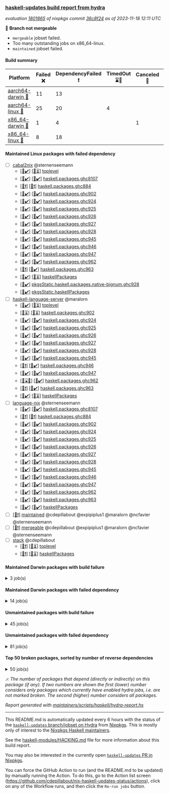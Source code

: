 ### [haskell-updates build report from hydra](https://hydra.nixos.org/jobset/nixpkgs/haskell-updates)
*evaluation [1801865](https://hydra.nixos.org/eval/1801865) of nixpkgs commit [36c8f24](https://github.com/NixOS/nixpkgs/commits/36c8f24928e4a4b41ec7290818749ae96121431d) as of 2023-11-18 12:11 UTC*

:red_circle: **Branch not mergeable**
  * `mergeable` jobset failed.
  * Too many outstanding jobs on x86_64-linux.
  * `maintained` jobset failed.

#### Build summary

 | Platform | Failed :x: | DependencyFailed :heavy_exclamation_mark: | TimedOut :hourglass::no_entry_sign: | Canceled :no_entry_sign: | HydraFailure :construction: | Unfinished :hourglass_flowing_sand: | Success :heavy_check_mark: | 
 | --- | --- | --- | --- | --- | --- | --- | --- | 
 | [aarch64-darwin :green_apple:](https://hydra.nixos.org/eval/1801865?filter=.aarch64-darwin) | 11 | 13 |  |  | 1 | 5161 | 1600 | 
 | [aarch64-linux :iphone:](https://hydra.nixos.org/eval/1801865?filter=.aarch64-linux) | 25 | 20 | 4 |  | 1 | 1 | 6806 | 
 | [x86_64-darwin :apple:](https://hydra.nixos.org/eval/1801865?filter=.x86_64-darwin) | 1 | 4 |  | 1 |  | 6602 | 191 | 
 | [x86_64-linux :penguin:](https://hydra.nixos.org/eval/1801865?filter=.x86_64-linux) | 8 | 18 |  |  |  | 2648 | 4253 | 
#### Maintained Linux packages with failed dependency
- [ ] [cabal2nix](https://hydra.nixos.org/eval/1801865?filter=cabal2nix) @sternenseemann
  - [[:iphone::heavy_check_mark:]](https://hydra.nixos.org/build/241438555) [[:penguin::hourglass_flowing_sand:]](https://hydra.nixos.org/build/241431421) [toplevel](https://hydra.nixos.org/eval/1801865?filter=cabal2nix)
  - [[:iphone::heavy_check_mark:]](https://hydra.nixos.org/build/241039753) [[:penguin::heavy_check_mark:]](https://hydra.nixos.org/build/241064924) [haskell.packages.ghc8107](https://hydra.nixos.org/eval/1801865?filter=haskell.packages.ghc8107.cabal2nix)
  - [[:iphone::heavy_exclamation_mark:]](https://hydra.nixos.org/build/241061727) [[:penguin::heavy_exclamation_mark:]](https://hydra.nixos.org/build/241053353) [haskell.packages.ghc884](https://hydra.nixos.org/eval/1801865?filter=haskell.packages.ghc884.cabal2nix)
  - [[:iphone::heavy_check_mark:]](https://hydra.nixos.org/build/241063833) [[:penguin::heavy_check_mark:]](https://hydra.nixos.org/build/241048173) [haskell.packages.ghc902](https://hydra.nixos.org/eval/1801865?filter=haskell.packages.ghc902.cabal2nix)
  - [[:iphone::heavy_check_mark:]](https://hydra.nixos.org/build/241043762) [[:penguin::heavy_check_mark:]](https://hydra.nixos.org/build/241058666) [haskell.packages.ghc924](https://hydra.nixos.org/eval/1801865?filter=haskell.packages.ghc924.cabal2nix)
  - [[:iphone::heavy_check_mark:]](https://hydra.nixos.org/build/241066098) [[:penguin::heavy_check_mark:]](https://hydra.nixos.org/build/241065480) [haskell.packages.ghc925](https://hydra.nixos.org/eval/1801865?filter=haskell.packages.ghc925.cabal2nix)
  - [[:iphone::heavy_check_mark:]](https://hydra.nixos.org/build/241053834) [[:penguin::heavy_check_mark:]](https://hydra.nixos.org/build/241048771) [haskell.packages.ghc926](https://hydra.nixos.org/eval/1801865?filter=haskell.packages.ghc926.cabal2nix)
  - [[:iphone::heavy_check_mark:]](https://hydra.nixos.org/build/241063453) [[:penguin::heavy_check_mark:]](https://hydra.nixos.org/build/241040076) [haskell.packages.ghc927](https://hydra.nixos.org/eval/1801865?filter=haskell.packages.ghc927.cabal2nix)
  - [[:iphone::heavy_check_mark:]](https://hydra.nixos.org/build/241048015) [[:penguin::heavy_check_mark:]](https://hydra.nixos.org/build/241057820) [haskell.packages.ghc928](https://hydra.nixos.org/eval/1801865?filter=haskell.packages.ghc928.cabal2nix)
  - [[:iphone::heavy_check_mark:]](https://hydra.nixos.org/build/241054763) [[:penguin::heavy_check_mark:]](https://hydra.nixos.org/build/241044240) [haskell.packages.ghc945](https://hydra.nixos.org/eval/1801865?filter=haskell.packages.ghc945.cabal2nix)
  - [[:iphone::heavy_check_mark:]](https://hydra.nixos.org/build/241043576) [[:penguin::heavy_check_mark:]](https://hydra.nixos.org/build/241058036) [haskell.packages.ghc946](https://hydra.nixos.org/eval/1801865?filter=haskell.packages.ghc946.cabal2nix)
  - [[:iphone::heavy_check_mark:]](https://hydra.nixos.org/build/241039844) [[:penguin::heavy_check_mark:]](https://hydra.nixos.org/build/241040994) [haskell.packages.ghc947](https://hydra.nixos.org/eval/1801865?filter=haskell.packages.ghc947.cabal2nix)
  - [[:iphone::heavy_check_mark:]](https://hydra.nixos.org/build/241065369) [[:penguin::heavy_check_mark:]](https://hydra.nixos.org/build/241049326) [haskell.packages.ghc962](https://hydra.nixos.org/eval/1801865?filter=haskell.packages.ghc962.cabal2nix)
  - [[:iphone::heavy_exclamation_mark:]](https://hydra.nixos.org/build/241059225) [[:penguin::heavy_check_mark:]](https://hydra.nixos.org/build/241056958) [haskell.packages.ghc963](https://hydra.nixos.org/eval/1801865?filter=haskell.packages.ghc963.cabal2nix)
  - [[:iphone::heavy_check_mark:]](https://hydra.nixos.org/build/241438523) [[:penguin::hourglass_flowing_sand:]](https://hydra.nixos.org/build/241433748) [haskellPackages](https://hydra.nixos.org/eval/1801865?filter=haskellPackages.cabal2nix)
  -  [[:penguin::heavy_check_mark:]](https://hydra.nixos.org/build/241062164) [pkgsStatic.haskell.packages.native-bignum.ghc928](https://hydra.nixos.org/eval/1801865?filter=pkgsStatic.haskell.packages.native-bignum.ghc928.cabal2nix)
  -  [[:penguin::heavy_check_mark:]](https://hydra.nixos.org/build/241440551) [pkgsStatic.haskellPackages](https://hydra.nixos.org/eval/1801865?filter=pkgsStatic.haskellPackages.cabal2nix)
- [ ] [haskell-language-server](https://hydra.nixos.org/eval/1801865?filter=haskell-language-server) @maralorn
  - [[:iphone::heavy_check_mark:]](https://hydra.nixos.org/build/241422561) [[:penguin::hourglass_flowing_sand:]](https://hydra.nixos.org/build/241427585) [toplevel](https://hydra.nixos.org/eval/1801865?filter=haskell-language-server)
  - [[:iphone::hourglass_flowing_sand:]](https://hydra.nixos.org/build/241449779) [[:penguin::hourglass_flowing_sand:]](https://hydra.nixos.org/build/241449780) [haskell.packages.ghc902](https://hydra.nixos.org/eval/1801865?filter=haskell.packages.ghc902.haskell-language-server)
  - [[:iphone::heavy_check_mark:]](https://hydra.nixos.org/build/241041648) [[:penguin::heavy_check_mark:]](https://hydra.nixos.org/build/241049552) [haskell.packages.ghc924](https://hydra.nixos.org/eval/1801865?filter=haskell.packages.ghc924.haskell-language-server)
  - [[:iphone::heavy_check_mark:]](https://hydra.nixos.org/build/241039754) [[:penguin::heavy_check_mark:]](https://hydra.nixos.org/build/241049576) [haskell.packages.ghc925](https://hydra.nixos.org/eval/1801865?filter=haskell.packages.ghc925.haskell-language-server)
  - [[:iphone::heavy_check_mark:]](https://hydra.nixos.org/build/241044667) [[:penguin::heavy_check_mark:]](https://hydra.nixos.org/build/241051297) [haskell.packages.ghc926](https://hydra.nixos.org/eval/1801865?filter=haskell.packages.ghc926.haskell-language-server)
  - [[:iphone::heavy_check_mark:]](https://hydra.nixos.org/build/241061239) [[:penguin::heavy_check_mark:]](https://hydra.nixos.org/build/241039729) [haskell.packages.ghc927](https://hydra.nixos.org/eval/1801865?filter=haskell.packages.ghc927.haskell-language-server)
  - [[:iphone::heavy_check_mark:]](https://hydra.nixos.org/build/241055356) [[:penguin::heavy_check_mark:]](https://hydra.nixos.org/build/241064479) [haskell.packages.ghc928](https://hydra.nixos.org/eval/1801865?filter=haskell.packages.ghc928.haskell-language-server)
  - [[:iphone::heavy_check_mark:]](https://hydra.nixos.org/build/241044184) [[:penguin::heavy_check_mark:]](https://hydra.nixos.org/build/241057712) [haskell.packages.ghc945](https://hydra.nixos.org/eval/1801865?filter=haskell.packages.ghc945.haskell-language-server)
  - [[:iphone::heavy_exclamation_mark:]](https://hydra.nixos.org/build/241039963) [[:penguin::heavy_check_mark:]](https://hydra.nixos.org/build/241064701) [haskell.packages.ghc946](https://hydra.nixos.org/eval/1801865?filter=haskell.packages.ghc946.haskell-language-server)
  - [[:iphone::heavy_check_mark:]](https://hydra.nixos.org/build/241056035) [[:penguin::heavy_check_mark:]](https://hydra.nixos.org/build/241065474) [haskell.packages.ghc947](https://hydra.nixos.org/eval/1801865?filter=haskell.packages.ghc947.haskell-language-server)
  - [[:iphone::hourglass::no_entry_sign:]](https://hydra.nixos.org/build/241047715) [[:penguin::heavy_check_mark:]](https://hydra.nixos.org/build/241067186) [haskell.packages.ghc962](https://hydra.nixos.org/eval/1801865?filter=haskell.packages.ghc962.haskell-language-server)
  - [[:iphone::heavy_exclamation_mark:]](https://hydra.nixos.org/build/241044490) [[:penguin::heavy_check_mark:]](https://hydra.nixos.org/build/241060380) [haskell.packages.ghc963](https://hydra.nixos.org/eval/1801865?filter=haskell.packages.ghc963.haskell-language-server)
  - [[:iphone::heavy_check_mark:]](https://hydra.nixos.org/build/241433605) [[:penguin::hourglass_flowing_sand:]](https://hydra.nixos.org/build/241428832) [haskellPackages](https://hydra.nixos.org/eval/1801865?filter=haskellPackages.haskell-language-server)
- [ ] [language-nix](https://hydra.nixos.org/eval/1801865?filter=language-nix) @sternenseemann
  - [[:iphone::heavy_check_mark:]](https://hydra.nixos.org/build/241051781) [[:penguin::heavy_check_mark:]](https://hydra.nixos.org/build/241062206) [haskell.packages.ghc8107](https://hydra.nixos.org/eval/1801865?filter=haskell.packages.ghc8107.language-nix)
  - [[:iphone::heavy_exclamation_mark:]](https://hydra.nixos.org/build/241061373) [[:penguin::heavy_exclamation_mark:]](https://hydra.nixos.org/build/241039479) [haskell.packages.ghc884](https://hydra.nixos.org/eval/1801865?filter=haskell.packages.ghc884.language-nix)
  - [[:iphone::heavy_check_mark:]](https://hydra.nixos.org/build/241067308) [[:penguin::heavy_check_mark:]](https://hydra.nixos.org/build/241040708) [haskell.packages.ghc902](https://hydra.nixos.org/eval/1801865?filter=haskell.packages.ghc902.language-nix)
  - [[:iphone::heavy_check_mark:]](https://hydra.nixos.org/build/241055157) [[:penguin::heavy_check_mark:]](https://hydra.nixos.org/build/241059024) [haskell.packages.ghc924](https://hydra.nixos.org/eval/1801865?filter=haskell.packages.ghc924.language-nix)
  - [[:iphone::heavy_check_mark:]](https://hydra.nixos.org/build/241063330) [[:penguin::heavy_check_mark:]](https://hydra.nixos.org/build/241040673) [haskell.packages.ghc925](https://hydra.nixos.org/eval/1801865?filter=haskell.packages.ghc925.language-nix)
  - [[:iphone::heavy_check_mark:]](https://hydra.nixos.org/build/241047803) [[:penguin::heavy_check_mark:]](https://hydra.nixos.org/build/241061097) [haskell.packages.ghc926](https://hydra.nixos.org/eval/1801865?filter=haskell.packages.ghc926.language-nix)
  - [[:iphone::heavy_check_mark:]](https://hydra.nixos.org/build/241048430) [[:penguin::heavy_check_mark:]](https://hydra.nixos.org/build/241049844) [haskell.packages.ghc927](https://hydra.nixos.org/eval/1801865?filter=haskell.packages.ghc927.language-nix)
  - [[:iphone::heavy_check_mark:]](https://hydra.nixos.org/build/241044063) [[:penguin::heavy_check_mark:]](https://hydra.nixos.org/build/241065246) [haskell.packages.ghc928](https://hydra.nixos.org/eval/1801865?filter=haskell.packages.ghc928.language-nix)
  - [[:iphone::heavy_check_mark:]](https://hydra.nixos.org/build/241062696) [[:penguin::heavy_check_mark:]](https://hydra.nixos.org/build/241047536) [haskell.packages.ghc945](https://hydra.nixos.org/eval/1801865?filter=haskell.packages.ghc945.language-nix)
  - [[:iphone::heavy_check_mark:]](https://hydra.nixos.org/build/241065303) [[:penguin::heavy_check_mark:]](https://hydra.nixos.org/build/241048406) [haskell.packages.ghc946](https://hydra.nixos.org/eval/1801865?filter=haskell.packages.ghc946.language-nix)
  - [[:iphone::heavy_check_mark:]](https://hydra.nixos.org/build/241060719) [[:penguin::heavy_check_mark:]](https://hydra.nixos.org/build/241039993) [haskell.packages.ghc947](https://hydra.nixos.org/eval/1801865?filter=haskell.packages.ghc947.language-nix)
  - [[:iphone::heavy_check_mark:]](https://hydra.nixos.org/build/241063731) [[:penguin::heavy_check_mark:]](https://hydra.nixos.org/build/241052891) [haskell.packages.ghc962](https://hydra.nixos.org/eval/1801865?filter=haskell.packages.ghc962.language-nix)
  - [[:iphone::heavy_check_mark:]](https://hydra.nixos.org/build/241042355) [[:penguin::heavy_check_mark:]](https://hydra.nixos.org/build/241056284) [haskell.packages.ghc963](https://hydra.nixos.org/eval/1801865?filter=haskell.packages.ghc963.language-nix)
  - [[:iphone::heavy_check_mark:]](https://hydra.nixos.org/build/241421812) [[:penguin::heavy_check_mark:]](https://hydra.nixos.org/build/241417336) [haskellPackages](https://hydra.nixos.org/eval/1801865?filter=haskellPackages.language-nix)
- [ ] [[:penguin::heavy_exclamation_mark:]](https://hydra.nixos.org/build/241447150) [maintained](https://hydra.nixos.org/eval/1801865?filter=maintained) @cdepillabout @expipiplus1 @maralorn @ncfavier @sternenseemann
- [ ] [[:penguin::heavy_exclamation_mark:]](https://hydra.nixos.org/build/241437863) [mergeable](https://hydra.nixos.org/eval/1801865?filter=mergeable) @cdepillabout @expipiplus1 @maralorn @ncfavier @sternenseemann
- [ ] [stack](https://hydra.nixos.org/eval/1801865?filter=stack) @cdepillabout
  - [[:iphone::heavy_exclamation_mark:]](https://hydra.nixos.org/build/241421262) [[:penguin::hourglass_flowing_sand:]](https://hydra.nixos.org/build/241433695) [toplevel](https://hydra.nixos.org/eval/1801865?filter=stack)
  - [[:iphone::heavy_exclamation_mark:]](https://hydra.nixos.org/build/241428603) [[:penguin::hourglass_flowing_sand:]](https://hydra.nixos.org/build/241424969) [haskellPackages](https://hydra.nixos.org/eval/1801865?filter=haskellPackages.stack)
#### Maintained Darwin packages with build failure
<details><summary>3 job(s) </summary>

- [ ] [gitit](https://hydra.nixos.org/eval/1801865?filter=gitit) @Profpatsch @sternenseemann
  - [[:green_apple::x:]](https://hydra.nixos.org/build/241416177) [[:apple::hourglass_flowing_sand:]](https://hydra.nixos.org/build/241439921) [toplevel](https://hydra.nixos.org/eval/1801865?filter=gitit)
  - [[:green_apple::hourglass_flowing_sand:]](https://hydra.nixos.org/build/241440834) [[:apple::hourglass_flowing_sand:]](https://hydra.nixos.org/build/241441810) [haskellPackages](https://hydra.nixos.org/eval/1801865?filter=haskellPackages.gitit)
</details>

#### Maintained Darwin packages with failed dependency
<details><summary>14 job(s) </summary>

- [ ] [haskell-language-server](https://hydra.nixos.org/eval/1801865?filter=haskell-language-server) @maralorn
  - [[:green_apple::hourglass_flowing_sand:]](https://hydra.nixos.org/build/241435966) [[:apple::hourglass_flowing_sand:]](https://hydra.nixos.org/build/241432717) [toplevel](https://hydra.nixos.org/eval/1801865?filter=haskell-language-server)
  - [[:green_apple::hourglass_flowing_sand:]](https://hydra.nixos.org/build/241449778) [[:apple::hourglass_flowing_sand:]](https://hydra.nixos.org/build/241449781) [haskell.packages.ghc902](https://hydra.nixos.org/eval/1801865?filter=haskell.packages.ghc902.haskell-language-server)
  - [[:green_apple::heavy_check_mark:]](https://hydra.nixos.org/build/241053233) [[:apple::heavy_check_mark:]](https://hydra.nixos.org/build/241064654) [haskell.packages.ghc924](https://hydra.nixos.org/eval/1801865?filter=haskell.packages.ghc924.haskell-language-server)
  - [[:green_apple::heavy_check_mark:]](https://hydra.nixos.org/build/241054240) [[:apple::heavy_check_mark:]](https://hydra.nixos.org/build/241044988) [haskell.packages.ghc925](https://hydra.nixos.org/eval/1801865?filter=haskell.packages.ghc925.haskell-language-server)
  - [[:green_apple::heavy_check_mark:]](https://hydra.nixos.org/build/241058944) [[:apple::heavy_check_mark:]](https://hydra.nixos.org/build/241058482) [haskell.packages.ghc926](https://hydra.nixos.org/eval/1801865?filter=haskell.packages.ghc926.haskell-language-server)
  - [[:green_apple::heavy_check_mark:]](https://hydra.nixos.org/build/241065935) [[:apple::heavy_check_mark:]](https://hydra.nixos.org/build/241039797) [haskell.packages.ghc927](https://hydra.nixos.org/eval/1801865?filter=haskell.packages.ghc927.haskell-language-server)
  - [[:green_apple::heavy_check_mark:]](https://hydra.nixos.org/build/241043012) [[:apple::heavy_check_mark:]](https://hydra.nixos.org/build/241043678) [haskell.packages.ghc928](https://hydra.nixos.org/eval/1801865?filter=haskell.packages.ghc928.haskell-language-server)
  - [[:green_apple::heavy_check_mark:]](https://hydra.nixos.org/build/241040592) [[:apple::heavy_check_mark:]](https://hydra.nixos.org/build/241056747) [haskell.packages.ghc945](https://hydra.nixos.org/eval/1801865?filter=haskell.packages.ghc945.haskell-language-server)
  - [[:green_apple::heavy_check_mark:]](https://hydra.nixos.org/build/241054752) [[:apple::heavy_check_mark:]](https://hydra.nixos.org/build/241049472) [haskell.packages.ghc946](https://hydra.nixos.org/eval/1801865?filter=haskell.packages.ghc946.haskell-language-server)
  - [[:green_apple::heavy_exclamation_mark:]](https://hydra.nixos.org/build/241050508) [[:apple::heavy_check_mark:]](https://hydra.nixos.org/build/241057258) [haskell.packages.ghc947](https://hydra.nixos.org/eval/1801865?filter=haskell.packages.ghc947.haskell-language-server)
  - [[:green_apple::construction:]](https://hydra.nixos.org/build/241045524) [[:apple::heavy_check_mark:]](https://hydra.nixos.org/build/241061002) [haskell.packages.ghc962](https://hydra.nixos.org/eval/1801865?filter=haskell.packages.ghc962.haskell-language-server)
  - [[:green_apple::construction:]](https://hydra.nixos.org/build/241048008) [[:apple::heavy_check_mark:]](https://hydra.nixos.org/build/241042775) [haskell.packages.ghc963](https://hydra.nixos.org/eval/1801865?filter=haskell.packages.ghc963.haskell-language-server)
  - [[:green_apple::hourglass_flowing_sand:]](https://hydra.nixos.org/build/241425886) [[:apple::hourglass_flowing_sand:]](https://hydra.nixos.org/build/241416806) [haskellPackages](https://hydra.nixos.org/eval/1801865?filter=haskellPackages.haskell-language-server)
</details>

#### Unmaintained packages with build failure
<details><summary>45 job(s) </summary>

- [ ] [ihaskell](https://hydra.nixos.org/eval/1801865?filter=ihaskell)  :arrow_heading_up: 8 | 17
  -    [[:penguin::heavy_exclamation_mark:]](https://hydra.nixos.org/build/241421484) [toplevel](https://hydra.nixos.org/eval/1801865?filter=ihaskell)
  - [[:green_apple::hourglass_flowing_sand:]](https://hydra.nixos.org/build/241433711) [[:iphone::x:]](https://hydra.nixos.org/build/241427517) [[:apple::hourglass_flowing_sand:]](https://hydra.nixos.org/build/241433431) [[:penguin::x:]](https://hydra.nixos.org/build/241420242) [haskellPackages](https://hydra.nixos.org/eval/1801865?filter=haskellPackages.ihaskell)
- [ ] [[:green_apple::x:]](https://hydra.nixos.org/build/241416250) [[:iphone::heavy_check_mark:]](https://hydra.nixos.org/build/241426391) [[:apple::hourglass_flowing_sand:]](https://hydra.nixos.org/build/241418696) [[:penguin::heavy_check_mark:]](https://hydra.nixos.org/build/241432601) [haskellPackages.di-core](https://hydra.nixos.org/eval/1801865?filter=haskellPackages.di-core)  :arrow_heading_up: 7 | 11
- [ ] [[:green_apple::hourglass_flowing_sand:]](https://hydra.nixos.org/build/241431551) [[:iphone::x:]](https://hydra.nixos.org/build/241416374) [[:apple::hourglass_flowing_sand:]](https://hydra.nixos.org/build/241424280) [[:penguin::hourglass_flowing_sand:]](https://hydra.nixos.org/build/241443107) [haskellPackages.vty-unix](https://hydra.nixos.org/eval/1801865?filter=haskellPackages.vty-unix)  :arrow_heading_up: 1 | 2
- [ ] [[:green_apple::x:]](https://hydra.nixos.org/build/241432090) [[:iphone::heavy_check_mark:]](https://hydra.nixos.org/build/241428497) [[:apple::hourglass_flowing_sand:]](https://hydra.nixos.org/build/241417496) [[:penguin::hourglass_flowing_sand:]](https://hydra.nixos.org/build/241428448) [haskellPackages.async-refresh](https://hydra.nixos.org/eval/1801865?filter=haskellPackages.async-refresh)  :arrow_heading_up: 1 | 1
- [ ] [[:green_apple::hourglass_flowing_sand:]](https://hydra.nixos.org/build/241418492) [[:iphone::x:]](https://hydra.nixos.org/build/241437903) [[:apple::hourglass_flowing_sand:]](https://hydra.nixos.org/build/241439659) [[:penguin::x:]](https://hydra.nixos.org/build/241418035) [haskellPackages.google-static-maps](https://hydra.nixos.org/eval/1801865?filter=haskellPackages.google-static-maps)  :arrow_heading_up: 1 | 1
- [ ] [[:green_apple::hourglass_flowing_sand:]](https://hydra.nixos.org/build/241441570) [[:iphone::x:]](https://hydra.nixos.org/build/241442221) [[:apple::hourglass_flowing_sand:]](https://hydra.nixos.org/build/241428090) [[:penguin::hourglass_flowing_sand:]](https://hydra.nixos.org/build/241433603) [haskellPackages.nlopt-haskell](https://hydra.nixos.org/eval/1801865?filter=haskellPackages.nlopt-haskell)  :arrow_heading_up: 1 | 1
- [ ] [[:green_apple::heavy_check_mark:]](https://hydra.nixos.org/build/241416931) [[:iphone::x:]](https://hydra.nixos.org/build/241432083) [[:apple::hourglass_flowing_sand:]](https://hydra.nixos.org/build/241421537) [[:penguin::hourglass_flowing_sand:]](https://hydra.nixos.org/build/241441339) [haskellPackages.freetype2](https://hydra.nixos.org/eval/1801865?filter=haskellPackages.freetype2)  :arrow_heading_up: 0 | 12
- [ ] [[:green_apple::hourglass_flowing_sand:]](https://hydra.nixos.org/build/241440711) [[:iphone::x:]](https://hydra.nixos.org/build/241440212) [[:apple::hourglass_flowing_sand:]](https://hydra.nixos.org/build/241424136) [[:penguin::heavy_check_mark:]](https://hydra.nixos.org/build/241418524) [haskellPackages.hw-simd](https://hydra.nixos.org/eval/1801865?filter=haskellPackages.hw-simd)  :arrow_heading_up: 0 | 9
- [ ] [[:green_apple::hourglass_flowing_sand:]](https://hydra.nixos.org/build/241440222) [[:iphone::x:]](https://hydra.nixos.org/build/241423981) [[:apple::hourglass_flowing_sand:]](https://hydra.nixos.org/build/241424884) [[:penguin::heavy_check_mark:]](https://hydra.nixos.org/build/241420802) [haskellPackages.picosat](https://hydra.nixos.org/eval/1801865?filter=haskellPackages.picosat)  :arrow_heading_up: 0 | 3
- [ ] [[:green_apple::hourglass_flowing_sand:]](https://hydra.nixos.org/build/241433802) [[:iphone::x:]](https://hydra.nixos.org/build/241425699) [[:apple::hourglass_flowing_sand:]](https://hydra.nixos.org/build/241425038) [[:penguin::x:]](https://hydra.nixos.org/build/241421274) [haskellPackages.ecta](https://hydra.nixos.org/eval/1801865?filter=haskellPackages.ecta)  :arrow_heading_up: 0 | 1
- [ ] [[:green_apple::x:]](https://hydra.nixos.org/build/241416500) [[:iphone::heavy_check_mark:]](https://hydra.nixos.org/build/241439140) [[:apple::hourglass_flowing_sand:]](https://hydra.nixos.org/build/241438868) [[:penguin::hourglass_flowing_sand:]](https://hydra.nixos.org/build/241442519) [haskellPackages.huckleberry](https://hydra.nixos.org/eval/1801865?filter=haskellPackages.huckleberry)  :arrow_heading_up: 0 | 1
- [ ] [[:green_apple::x:]](https://hydra.nixos.org/build/241416947) [[:iphone::heavy_check_mark:]](https://hydra.nixos.org/build/241418713) [[:apple::hourglass_flowing_sand:]](https://hydra.nixos.org/build/241429516) [[:penguin::heavy_check_mark:]](https://hydra.nixos.org/build/241424250) [haskellPackages.om-time](https://hydra.nixos.org/eval/1801865?filter=haskellPackages.om-time)  :arrow_heading_up: 0 | 1
- [ ] [[:green_apple::x:]](https://hydra.nixos.org/build/241417977) [[:iphone::heavy_check_mark:]](https://hydra.nixos.org/build/241425056) [[:apple::hourglass_flowing_sand:]](https://hydra.nixos.org/build/241422318) [[:penguin::hourglass_flowing_sand:]](https://hydra.nixos.org/build/241441219) [haskellPackages.sysinfo](https://hydra.nixos.org/eval/1801865?filter=haskellPackages.sysinfo)  :arrow_heading_up: 0 | 1
- [ ] [[:green_apple::hourglass_flowing_sand:]](https://hydra.nixos.org/build/241443197) [[:iphone::x:]](https://hydra.nixos.org/build/241439391) [[:apple::hourglass_flowing_sand:]](https://hydra.nixos.org/build/241416915) [[:penguin::hourglass_flowing_sand:]](https://hydra.nixos.org/build/241429730) [haskellPackages.Frames-beam](https://hydra.nixos.org/eval/1801865?filter=haskellPackages.Frames-beam) 
- [ ] [[:green_apple::hourglass_flowing_sand:]](https://hydra.nixos.org/build/241426157) [[:iphone::x:]](https://hydra.nixos.org/build/241439890) [[:apple::hourglass_flowing_sand:]](https://hydra.nixos.org/build/241428573) [[:penguin::x:]](https://hydra.nixos.org/build/241420906) [haskellPackages.Frames-streamly](https://hydra.nixos.org/eval/1801865?filter=haskellPackages.Frames-streamly) 
- [ ] [[:green_apple::heavy_check_mark:]](https://hydra.nixos.org/build/241417489) [[:iphone::x:]](https://hydra.nixos.org/build/241429480) [[:apple::hourglass_flowing_sand:]](https://hydra.nixos.org/build/241440563) [[:penguin::heavy_check_mark:]](https://hydra.nixos.org/build/241421892) [haskellPackages.HsASA](https://hydra.nixos.org/eval/1801865?filter=haskellPackages.HsASA) 
- [ ] [[:green_apple::hourglass_flowing_sand:]](https://hydra.nixos.org/build/241422044) [[:iphone::x:]](https://hydra.nixos.org/build/241435998) [[:apple::hourglass_flowing_sand:]](https://hydra.nixos.org/build/241419745) [[:penguin::hourglass_flowing_sand:]](https://hydra.nixos.org/build/241434046) [haskellPackages.benc](https://hydra.nixos.org/eval/1801865?filter=haskellPackages.benc) 
- [ ] [[:green_apple::hourglass_flowing_sand:]](https://hydra.nixos.org/build/241427064) [[:iphone::x:]](https://hydra.nixos.org/build/241418176) [[:apple::hourglass_flowing_sand:]](https://hydra.nixos.org/build/241439776) [[:penguin::hourglass_flowing_sand:]](https://hydra.nixos.org/build/241432654) [haskellPackages.cozo-hs](https://hydra.nixos.org/eval/1801865?filter=haskellPackages.cozo-hs) 
- [ ] [ghc-tags](https://hydra.nixos.org/eval/1801865?filter=ghc-tags) 
  - [[:green_apple::heavy_check_mark:]](https://hydra.nixos.org/build/241043440) [[:iphone::heavy_check_mark:]](https://hydra.nixos.org/build/241046607) [[:apple::heavy_check_mark:]](https://hydra.nixos.org/build/241041504) [[:penguin::heavy_check_mark:]](https://hydra.nixos.org/build/241054858) [haskell.packages.ghc8107](https://hydra.nixos.org/eval/1801865?filter=haskell.packages.ghc8107.ghc-tags)
  - [[:green_apple::x:]](https://hydra.nixos.org/build/241053813) [[:iphone::x:]](https://hydra.nixos.org/build/241042117) [[:apple::x:]](https://hydra.nixos.org/build/241051310) [[:penguin::x:]](https://hydra.nixos.org/build/241044163) [haskell.packages.ghc902](https://hydra.nixos.org/eval/1801865?filter=haskell.packages.ghc902.ghc-tags)
  - [[:green_apple::heavy_check_mark:]](https://hydra.nixos.org/build/241051219) [[:iphone::heavy_check_mark:]](https://hydra.nixos.org/build/241057235) [[:apple::heavy_check_mark:]](https://hydra.nixos.org/build/241043014) [[:penguin::heavy_check_mark:]](https://hydra.nixos.org/build/241053704) [haskell.packages.ghc924](https://hydra.nixos.org/eval/1801865?filter=haskell.packages.ghc924.ghc-tags)
  - [[:green_apple::heavy_check_mark:]](https://hydra.nixos.org/build/241048571) [[:iphone::heavy_check_mark:]](https://hydra.nixos.org/build/241058875) [[:apple::heavy_check_mark:]](https://hydra.nixos.org/build/241039255) [[:penguin::heavy_check_mark:]](https://hydra.nixos.org/build/241045797) [haskell.packages.ghc925](https://hydra.nixos.org/eval/1801865?filter=haskell.packages.ghc925.ghc-tags)
  - [[:green_apple::heavy_check_mark:]](https://hydra.nixos.org/build/241045263) [[:iphone::heavy_check_mark:]](https://hydra.nixos.org/build/241043978) [[:apple::heavy_check_mark:]](https://hydra.nixos.org/build/241045198) [[:penguin::heavy_check_mark:]](https://hydra.nixos.org/build/241046873) [haskell.packages.ghc926](https://hydra.nixos.org/eval/1801865?filter=haskell.packages.ghc926.ghc-tags)
  - [[:green_apple::heavy_check_mark:]](https://hydra.nixos.org/build/241052887) [[:iphone::heavy_check_mark:]](https://hydra.nixos.org/build/241051199) [[:apple::heavy_check_mark:]](https://hydra.nixos.org/build/241065914) [[:penguin::heavy_check_mark:]](https://hydra.nixos.org/build/241049581) [haskell.packages.ghc927](https://hydra.nixos.org/eval/1801865?filter=haskell.packages.ghc927.ghc-tags)
  - [[:green_apple::heavy_check_mark:]](https://hydra.nixos.org/build/241040822) [[:iphone::heavy_check_mark:]](https://hydra.nixos.org/build/241047775) [[:apple::heavy_check_mark:]](https://hydra.nixos.org/build/241053161) [[:penguin::heavy_check_mark:]](https://hydra.nixos.org/build/241057143) [haskell.packages.ghc928](https://hydra.nixos.org/eval/1801865?filter=haskell.packages.ghc928.ghc-tags)
  - [[:green_apple::heavy_check_mark:]](https://hydra.nixos.org/build/241045749) [[:iphone::heavy_check_mark:]](https://hydra.nixos.org/build/241042863) [[:apple::heavy_check_mark:]](https://hydra.nixos.org/build/241061384) [[:penguin::heavy_check_mark:]](https://hydra.nixos.org/build/241067607) [haskell.packages.ghc962](https://hydra.nixos.org/eval/1801865?filter=haskell.packages.ghc962.ghc-tags)
  - [[:green_apple::heavy_check_mark:]](https://hydra.nixos.org/build/241044521) [[:iphone::heavy_exclamation_mark:]](https://hydra.nixos.org/build/241062263) [[:apple::heavy_check_mark:]](https://hydra.nixos.org/build/241040690) [[:penguin::heavy_check_mark:]](https://hydra.nixos.org/build/241058631) [haskell.packages.ghc963](https://hydra.nixos.org/eval/1801865?filter=haskell.packages.ghc963.ghc-tags)
- [ ] [[:green_apple::x:]](https://hydra.nixos.org/build/241417841) [[:apple::hourglass_flowing_sand:]](https://hydra.nixos.org/build/241436427) [haskellPackages.gtk-mac-integration](https://hydra.nixos.org/eval/1801865?filter=haskellPackages.gtk-mac-integration) 
- [ ] [[:iphone::x:]](https://hydra.nixos.org/build/241417382) [[:penguin::hourglass_flowing_sand:]](https://hydra.nixos.org/build/241433525) [haskellPackages.haskell-snake](https://hydra.nixos.org/eval/1801865?filter=haskellPackages.haskell-snake) 
- [ ] [[:green_apple::hourglass_flowing_sand:]](https://hydra.nixos.org/build/241428756) [[:iphone::x:]](https://hydra.nixos.org/build/241425875) [[:apple::hourglass_flowing_sand:]](https://hydra.nixos.org/build/241416109) [[:penguin::x:]](https://hydra.nixos.org/build/241426331) [haskellPackages.laminar](https://hydra.nixos.org/eval/1801865?filter=haskellPackages.laminar) 
- [ ] [[:green_apple::hourglass_flowing_sand:]](https://hydra.nixos.org/build/241424666) [[:iphone::x:]](https://hydra.nixos.org/build/241418107) [[:apple::hourglass_flowing_sand:]](https://hydra.nixos.org/build/241432246) [[:penguin::hourglass_flowing_sand:]](https://hydra.nixos.org/build/241429485) [haskellPackages.librarian](https://hydra.nixos.org/eval/1801865?filter=haskellPackages.librarian) 
- [ ] [[:green_apple::hourglass_flowing_sand:]](https://hydra.nixos.org/build/241424917) [[:iphone::x:]](https://hydra.nixos.org/build/241437927) [[:apple::hourglass_flowing_sand:]](https://hydra.nixos.org/build/241425320) [[:penguin::x:]](https://hydra.nixos.org/build/241416196) [haskellPackages.list-shuffle](https://hydra.nixos.org/eval/1801865?filter=haskellPackages.list-shuffle) 
- [ ] [[:green_apple::hourglass_flowing_sand:]](https://hydra.nixos.org/build/241436660) [[:iphone::x:]](https://hydra.nixos.org/build/241417904) [[:apple::hourglass_flowing_sand:]](https://hydra.nixos.org/build/241416906) [[:penguin::hourglass_flowing_sand:]](https://hydra.nixos.org/build/241435621) [haskellPackages.mappings](https://hydra.nixos.org/eval/1801865?filter=haskellPackages.mappings) 
- [ ] [[:green_apple::hourglass_flowing_sand:]](https://hydra.nixos.org/build/241438329) [[:iphone::x:]](https://hydra.nixos.org/build/241419862) [[:apple::hourglass_flowing_sand:]](https://hydra.nixos.org/build/241441142) [[:penguin::x:]](https://hydra.nixos.org/build/241424468) [haskellPackages.mpd-current-json](https://hydra.nixos.org/eval/1801865?filter=haskellPackages.mpd-current-json) 
- [ ] [[:green_apple::hourglass_flowing_sand:]](https://hydra.nixos.org/build/241422887) [[:iphone::x:]](https://hydra.nixos.org/build/241417735) [[:apple::hourglass_flowing_sand:]](https://hydra.nixos.org/build/241416598) [[:penguin::hourglass_flowing_sand:]](https://hydra.nixos.org/build/241433010) [haskellPackages.orville-postgresql](https://hydra.nixos.org/eval/1801865?filter=haskellPackages.orville-postgresql) 
- [ ] [[:green_apple::x:]](https://hydra.nixos.org/build/241417172) [[:iphone::heavy_check_mark:]](https://hydra.nixos.org/build/241433606) [[:apple::hourglass_flowing_sand:]](https://hydra.nixos.org/build/241424577) [[:penguin::heavy_check_mark:]](https://hydra.nixos.org/build/241419040) [haskellPackages.procex](https://hydra.nixos.org/eval/1801865?filter=haskellPackages.procex) 
- [ ] [[:green_apple::heavy_check_mark:]](https://hydra.nixos.org/build/241417589) [[:iphone::x:]](https://hydra.nixos.org/build/241433650) [[:apple::hourglass_flowing_sand:]](https://hydra.nixos.org/build/241424588) [[:penguin::heavy_check_mark:]](https://hydra.nixos.org/build/241426329) [haskellPackages.simdutf](https://hydra.nixos.org/eval/1801865?filter=haskellPackages.simdutf) 
- [ ] [[:green_apple::hourglass_flowing_sand:]](https://hydra.nixos.org/build/241436606) [[:iphone::x:]](https://hydra.nixos.org/build/241430543) [[:apple::hourglass_flowing_sand:]](https://hydra.nixos.org/build/241431534) [[:penguin::hourglass_flowing_sand:]](https://hydra.nixos.org/build/241436815) [haskellPackages.sqlite-easy](https://hydra.nixos.org/eval/1801865?filter=haskellPackages.sqlite-easy) 
- [ ] [[:iphone::x:]](https://hydra.nixos.org/build/241420222) [[:penguin::hourglass_flowing_sand:]](https://hydra.nixos.org/build/241433966) [haskellPackages.tasty-papi](https://hydra.nixos.org/eval/1801865?filter=haskellPackages.tasty-papi) 
- [ ] [[:green_apple::x:]](https://hydra.nixos.org/build/241416717) [[:iphone::heavy_check_mark:]](https://hydra.nixos.org/build/241442224) [[:apple::hourglass_flowing_sand:]](https://hydra.nixos.org/build/241424811) [[:penguin::hourglass_flowing_sand:]](https://hydra.nixos.org/build/241434672) [haskellPackages.unix-simple](https://hydra.nixos.org/eval/1801865?filter=haskellPackages.unix-simple) 
- [ ] [[:green_apple::hourglass_flowing_sand:]](https://hydra.nixos.org/build/241423452) [[:iphone::x:]](https://hydra.nixos.org/build/241427685) [[:apple::hourglass_flowing_sand:]](https://hydra.nixos.org/build/241416979) [[:penguin::hourglass_flowing_sand:]](https://hydra.nixos.org/build/241432721) [haskellPackages.x86-64bit](https://hydra.nixos.org/eval/1801865?filter=haskellPackages.x86-64bit) 
- [ ] [[:green_apple::x:]](https://hydra.nixos.org/build/241417248) [[:iphone::heavy_check_mark:]](https://hydra.nixos.org/build/241425967) [[:apple::hourglass_flowing_sand:]](https://hydra.nixos.org/build/241419950) [[:penguin::heavy_check_mark:]](https://hydra.nixos.org/build/241419853) [haskellPackages.zxcvbn-c](https://hydra.nixos.org/eval/1801865?filter=haskellPackages.zxcvbn-c) 
</details>

#### Unmaintained packages with failed dependency
<details><summary>81 job(s) </summary>

- [ ] [ghc-lib-parser-ex](https://hydra.nixos.org/eval/1801865?filter=ghc-lib-parser-ex)  :arrow_heading_up: 16 | 43
  - [[:green_apple::heavy_check_mark:]](https://hydra.nixos.org/build/241045702) [[:iphone::heavy_check_mark:]](https://hydra.nixos.org/build/241043284) [[:apple::heavy_check_mark:]](https://hydra.nixos.org/build/241065870) [[:penguin::heavy_check_mark:]](https://hydra.nixos.org/build/241049105) [haskell.packages.ghc8107](https://hydra.nixos.org/eval/1801865?filter=haskell.packages.ghc8107.ghc-lib-parser-ex)
  -  [[:iphone::heavy_exclamation_mark:]](https://hydra.nixos.org/build/241060954) [[:apple::heavy_check_mark:]](https://hydra.nixos.org/build/241053385) [[:penguin::heavy_exclamation_mark:]](https://hydra.nixos.org/build/241054849) [haskell.packages.ghc884](https://hydra.nixos.org/eval/1801865?filter=haskell.packages.ghc884.ghc-lib-parser-ex)
  - [[:green_apple::heavy_check_mark:]](https://hydra.nixos.org/build/241060556) [[:iphone::heavy_check_mark:]](https://hydra.nixos.org/build/241042234) [[:apple::heavy_check_mark:]](https://hydra.nixos.org/build/241055857) [[:penguin::heavy_check_mark:]](https://hydra.nixos.org/build/241047504) [haskell.packages.ghc902](https://hydra.nixos.org/eval/1801865?filter=haskell.packages.ghc902.ghc-lib-parser-ex)
  - [[:green_apple::heavy_check_mark:]](https://hydra.nixos.org/build/241048863) [[:iphone::heavy_check_mark:]](https://hydra.nixos.org/build/241041893) [[:apple::heavy_check_mark:]](https://hydra.nixos.org/build/241061733) [[:penguin::heavy_check_mark:]](https://hydra.nixos.org/build/241039415) [haskell.packages.ghc924](https://hydra.nixos.org/eval/1801865?filter=haskell.packages.ghc924.ghc-lib-parser-ex)
  - [[:green_apple::heavy_check_mark:]](https://hydra.nixos.org/build/241061943) [[:iphone::heavy_check_mark:]](https://hydra.nixos.org/build/241048700) [[:apple::heavy_check_mark:]](https://hydra.nixos.org/build/241053201) [[:penguin::heavy_check_mark:]](https://hydra.nixos.org/build/241057936) [haskell.packages.ghc925](https://hydra.nixos.org/eval/1801865?filter=haskell.packages.ghc925.ghc-lib-parser-ex)
  - [[:green_apple::heavy_check_mark:]](https://hydra.nixos.org/build/241040672) [[:iphone::heavy_check_mark:]](https://hydra.nixos.org/build/241057078) [[:apple::heavy_check_mark:]](https://hydra.nixos.org/build/241062526) [[:penguin::heavy_check_mark:]](https://hydra.nixos.org/build/241065839) [haskell.packages.ghc926](https://hydra.nixos.org/eval/1801865?filter=haskell.packages.ghc926.ghc-lib-parser-ex)
  - [[:green_apple::heavy_check_mark:]](https://hydra.nixos.org/build/241039115) [[:iphone::heavy_check_mark:]](https://hydra.nixos.org/build/241056588) [[:apple::heavy_check_mark:]](https://hydra.nixos.org/build/241040430) [[:penguin::heavy_check_mark:]](https://hydra.nixos.org/build/241055939) [haskell.packages.ghc927](https://hydra.nixos.org/eval/1801865?filter=haskell.packages.ghc927.ghc-lib-parser-ex)
  - [[:green_apple::heavy_check_mark:]](https://hydra.nixos.org/build/241051246) [[:iphone::heavy_check_mark:]](https://hydra.nixos.org/build/241042051) [[:apple::heavy_check_mark:]](https://hydra.nixos.org/build/241062299) [[:penguin::heavy_check_mark:]](https://hydra.nixos.org/build/241048632) [haskell.packages.ghc928](https://hydra.nixos.org/eval/1801865?filter=haskell.packages.ghc928.ghc-lib-parser-ex)
  - [[:green_apple::heavy_check_mark:]](https://hydra.nixos.org/build/241049055) [[:iphone::heavy_check_mark:]](https://hydra.nixos.org/build/241041296) [[:apple::heavy_check_mark:]](https://hydra.nixos.org/build/241063161) [[:penguin::heavy_check_mark:]](https://hydra.nixos.org/build/241062818) [haskell.packages.ghc945](https://hydra.nixos.org/eval/1801865?filter=haskell.packages.ghc945.ghc-lib-parser-ex)
  - [[:green_apple::heavy_check_mark:]](https://hydra.nixos.org/build/241045477) [[:iphone::heavy_check_mark:]](https://hydra.nixos.org/build/241044452) [[:apple::heavy_check_mark:]](https://hydra.nixos.org/build/241057988) [[:penguin::heavy_check_mark:]](https://hydra.nixos.org/build/241047144) [haskell.packages.ghc946](https://hydra.nixos.org/eval/1801865?filter=haskell.packages.ghc946.ghc-lib-parser-ex)
  - [[:green_apple::heavy_check_mark:]](https://hydra.nixos.org/build/241054209) [[:iphone::heavy_check_mark:]](https://hydra.nixos.org/build/241053840) [[:apple::heavy_check_mark:]](https://hydra.nixos.org/build/241051383) [[:penguin::heavy_check_mark:]](https://hydra.nixos.org/build/241040309) [haskell.packages.ghc947](https://hydra.nixos.org/eval/1801865?filter=haskell.packages.ghc947.ghc-lib-parser-ex)
  - [[:green_apple::heavy_check_mark:]](https://hydra.nixos.org/build/241064187) [[:iphone::heavy_check_mark:]](https://hydra.nixos.org/build/241042164) [[:apple::heavy_check_mark:]](https://hydra.nixos.org/build/241062416) [[:penguin::heavy_check_mark:]](https://hydra.nixos.org/build/241055497) [haskell.packages.ghc962](https://hydra.nixos.org/eval/1801865?filter=haskell.packages.ghc962.ghc-lib-parser-ex)
  - [[:green_apple::heavy_check_mark:]](https://hydra.nixos.org/build/241063734) [[:iphone::heavy_check_mark:]](https://hydra.nixos.org/build/241067527) [[:apple::heavy_check_mark:]](https://hydra.nixos.org/build/241056677) [[:penguin::heavy_check_mark:]](https://hydra.nixos.org/build/241041466) [haskell.packages.ghc963](https://hydra.nixos.org/eval/1801865?filter=haskell.packages.ghc963.ghc-lib-parser-ex)
  - [[:green_apple::heavy_check_mark:]](https://hydra.nixos.org/build/241421709) [[:iphone::heavy_check_mark:]](https://hydra.nixos.org/build/241423559) [[:apple::hourglass_flowing_sand:]](https://hydra.nixos.org/build/241429943) [[:penguin::heavy_check_mark:]](https://hydra.nixos.org/build/241421574) [haskellPackages](https://hydra.nixos.org/eval/1801865?filter=haskellPackages.ghc-lib-parser-ex)
- [ ] [[:green_apple::heavy_exclamation_mark:]](https://hydra.nixos.org/build/241431440) [[:iphone::heavy_check_mark:]](https://hydra.nixos.org/build/241432705) [[:apple::hourglass_flowing_sand:]](https://hydra.nixos.org/build/241428544) [[:penguin::heavy_check_mark:]](https://hydra.nixos.org/build/241423940) [haskellPackages.di-handle](https://hydra.nixos.org/eval/1801865?filter=haskellPackages.di-handle)  :arrow_heading_up: 5 | 9
- [ ] [[:green_apple::heavy_exclamation_mark:]](https://hydra.nixos.org/build/241437724) [[:iphone::heavy_check_mark:]](https://hydra.nixos.org/build/241418735) [[:apple::hourglass_flowing_sand:]](https://hydra.nixos.org/build/241427736) [[:penguin::heavy_check_mark:]](https://hydra.nixos.org/build/241440630) [haskellPackages.di-monad](https://hydra.nixos.org/eval/1801865?filter=haskellPackages.di-monad)  :arrow_heading_up: 5 | 9
- [ ] [[:green_apple::heavy_exclamation_mark:]](https://hydra.nixos.org/build/241418476) [[:iphone::heavy_check_mark:]](https://hydra.nixos.org/build/241435805) [[:apple::hourglass_flowing_sand:]](https://hydra.nixos.org/build/241420838) [[:penguin::heavy_check_mark:]](https://hydra.nixos.org/build/241420090) [haskellPackages.di-df1](https://hydra.nixos.org/eval/1801865?filter=haskellPackages.di-df1)  :arrow_heading_up: 4 | 8
- [ ] [hpack](https://hydra.nixos.org/eval/1801865?filter=hpack)  :arrow_heading_up: 3 | 16
  - [[:green_apple::hourglass_flowing_sand:]](https://hydra.nixos.org/build/241438943) [[:iphone::heavy_check_mark:]](https://hydra.nixos.org/build/241439250) [[:apple::hourglass_flowing_sand:]](https://hydra.nixos.org/build/241425541) [[:penguin::hourglass_flowing_sand:]](https://hydra.nixos.org/build/241432254) [toplevel](https://hydra.nixos.org/eval/1801865?filter=hpack)
  - [[:green_apple::heavy_check_mark:]](https://hydra.nixos.org/build/241052644) [[:iphone::heavy_check_mark:]](https://hydra.nixos.org/build/241049774) [[:apple::heavy_check_mark:]](https://hydra.nixos.org/build/241058758) [[:penguin::heavy_check_mark:]](https://hydra.nixos.org/build/241054194) [haskell.packages.ghc8107](https://hydra.nixos.org/eval/1801865?filter=haskell.packages.ghc8107.hpack)
  -  [[:iphone::heavy_exclamation_mark:]](https://hydra.nixos.org/build/241046547) [[:apple::heavy_check_mark:]](https://hydra.nixos.org/build/241049233) [[:penguin::heavy_exclamation_mark:]](https://hydra.nixos.org/build/241042757) [haskell.packages.ghc884](https://hydra.nixos.org/eval/1801865?filter=haskell.packages.ghc884.hpack)
  - [[:green_apple::heavy_check_mark:]](https://hydra.nixos.org/build/241056148) [[:iphone::heavy_check_mark:]](https://hydra.nixos.org/build/241061985) [[:apple::heavy_check_mark:]](https://hydra.nixos.org/build/241053493) [[:penguin::heavy_check_mark:]](https://hydra.nixos.org/build/241042920) [haskell.packages.ghc902](https://hydra.nixos.org/eval/1801865?filter=haskell.packages.ghc902.hpack)
  - [[:green_apple::heavy_check_mark:]](https://hydra.nixos.org/build/241039349) [[:iphone::heavy_check_mark:]](https://hydra.nixos.org/build/241045458) [[:apple::heavy_check_mark:]](https://hydra.nixos.org/build/241047001) [[:penguin::heavy_check_mark:]](https://hydra.nixos.org/build/241048420) [haskell.packages.ghc924](https://hydra.nixos.org/eval/1801865?filter=haskell.packages.ghc924.hpack)
  - [[:green_apple::heavy_check_mark:]](https://hydra.nixos.org/build/241050270) [[:iphone::heavy_check_mark:]](https://hydra.nixos.org/build/241056825) [[:apple::heavy_check_mark:]](https://hydra.nixos.org/build/241056023) [[:penguin::heavy_check_mark:]](https://hydra.nixos.org/build/241047405) [haskell.packages.ghc925](https://hydra.nixos.org/eval/1801865?filter=haskell.packages.ghc925.hpack)
  - [[:green_apple::heavy_check_mark:]](https://hydra.nixos.org/build/241053332) [[:iphone::heavy_check_mark:]](https://hydra.nixos.org/build/241042584) [[:apple::heavy_check_mark:]](https://hydra.nixos.org/build/241044982) [[:penguin::heavy_check_mark:]](https://hydra.nixos.org/build/241064526) [haskell.packages.ghc926](https://hydra.nixos.org/eval/1801865?filter=haskell.packages.ghc926.hpack)
  - [[:green_apple::heavy_check_mark:]](https://hydra.nixos.org/build/241043968) [[:iphone::heavy_check_mark:]](https://hydra.nixos.org/build/241066657) [[:apple::heavy_check_mark:]](https://hydra.nixos.org/build/241061518) [[:penguin::heavy_check_mark:]](https://hydra.nixos.org/build/241056923) [haskell.packages.ghc927](https://hydra.nixos.org/eval/1801865?filter=haskell.packages.ghc927.hpack)
  - [[:green_apple::heavy_check_mark:]](https://hydra.nixos.org/build/241052919) [[:iphone::heavy_check_mark:]](https://hydra.nixos.org/build/241058188) [[:apple::heavy_check_mark:]](https://hydra.nixos.org/build/241049604) [[:penguin::heavy_check_mark:]](https://hydra.nixos.org/build/241046028) [haskell.packages.ghc928](https://hydra.nixos.org/eval/1801865?filter=haskell.packages.ghc928.hpack)
  - [[:green_apple::heavy_check_mark:]](https://hydra.nixos.org/build/241048289) [[:iphone::heavy_check_mark:]](https://hydra.nixos.org/build/241050546) [[:apple::heavy_check_mark:]](https://hydra.nixos.org/build/241066490) [[:penguin::heavy_check_mark:]](https://hydra.nixos.org/build/241065775) [haskell.packages.ghc945](https://hydra.nixos.org/eval/1801865?filter=haskell.packages.ghc945.hpack)
  - [[:green_apple::heavy_check_mark:]](https://hydra.nixos.org/build/241055022) [[:iphone::heavy_check_mark:]](https://hydra.nixos.org/build/241046113) [[:apple::heavy_check_mark:]](https://hydra.nixos.org/build/241050605) [[:penguin::heavy_check_mark:]](https://hydra.nixos.org/build/241065537) [haskell.packages.ghc946](https://hydra.nixos.org/eval/1801865?filter=haskell.packages.ghc946.hpack)
  - [[:green_apple::heavy_check_mark:]](https://hydra.nixos.org/build/241060852) [[:iphone::heavy_check_mark:]](https://hydra.nixos.org/build/241044234) [[:apple::heavy_check_mark:]](https://hydra.nixos.org/build/241046103) [[:penguin::heavy_check_mark:]](https://hydra.nixos.org/build/241058900) [haskell.packages.ghc947](https://hydra.nixos.org/eval/1801865?filter=haskell.packages.ghc947.hpack)
  - [[:green_apple::heavy_check_mark:]](https://hydra.nixos.org/build/241063850) [[:iphone::heavy_check_mark:]](https://hydra.nixos.org/build/241063067) [[:apple::heavy_check_mark:]](https://hydra.nixos.org/build/241042857) [[:penguin::heavy_check_mark:]](https://hydra.nixos.org/build/241061291) [haskell.packages.ghc962](https://hydra.nixos.org/eval/1801865?filter=haskell.packages.ghc962.hpack)
  - [[:green_apple::heavy_check_mark:]](https://hydra.nixos.org/build/241052553) [[:iphone::heavy_exclamation_mark:]](https://hydra.nixos.org/build/241039548) [[:apple::heavy_check_mark:]](https://hydra.nixos.org/build/241059956) [[:penguin::heavy_check_mark:]](https://hydra.nixos.org/build/241061313) [haskell.packages.ghc963](https://hydra.nixos.org/eval/1801865?filter=haskell.packages.ghc963.hpack)
  - [[:green_apple::heavy_check_mark:]](https://hydra.nixos.org/build/241425480) [[:iphone::heavy_check_mark:]](https://hydra.nixos.org/build/241440415) [[:apple::hourglass_flowing_sand:]](https://hydra.nixos.org/build/241428335) [[:penguin::heavy_check_mark:]](https://hydra.nixos.org/build/241418827) [haskellPackages](https://hydra.nixos.org/eval/1801865?filter=haskellPackages.hpack)
- [ ] [hoogle](https://hydra.nixos.org/eval/1801865?filter=hoogle)  :arrow_heading_up: 2 | 4
  - [[:green_apple::heavy_check_mark:]](https://hydra.nixos.org/build/241039533) [[:iphone::heavy_check_mark:]](https://hydra.nixos.org/build/241057942) [[:apple::heavy_check_mark:]](https://hydra.nixos.org/build/241049725) [[:penguin::heavy_check_mark:]](https://hydra.nixos.org/build/241065944) [haskell.packages.ghc8107](https://hydra.nixos.org/eval/1801865?filter=haskell.packages.ghc8107.hoogle)
  -  [[:iphone::heavy_exclamation_mark:]](https://hydra.nixos.org/build/241041931) [[:apple::heavy_check_mark:]](https://hydra.nixos.org/build/241043573) [[:penguin::heavy_exclamation_mark:]](https://hydra.nixos.org/build/241040612) [haskell.packages.ghc884](https://hydra.nixos.org/eval/1801865?filter=haskell.packages.ghc884.hoogle)
  - [[:green_apple::heavy_exclamation_mark:]](https://hydra.nixos.org/build/241049570) [[:iphone::heavy_check_mark:]](https://hydra.nixos.org/build/241066716) [[:apple::heavy_check_mark:]](https://hydra.nixos.org/build/241042744) [[:penguin::heavy_check_mark:]](https://hydra.nixos.org/build/241066152) [haskell.packages.ghc902](https://hydra.nixos.org/eval/1801865?filter=haskell.packages.ghc902.hoogle)
  - [[:green_apple::heavy_check_mark:]](https://hydra.nixos.org/build/241042911) [[:iphone::heavy_check_mark:]](https://hydra.nixos.org/build/241039628) [[:apple::heavy_check_mark:]](https://hydra.nixos.org/build/241052131) [[:penguin::heavy_check_mark:]](https://hydra.nixos.org/build/241058854) [haskell.packages.ghc924](https://hydra.nixos.org/eval/1801865?filter=haskell.packages.ghc924.hoogle)
  - [[:green_apple::heavy_check_mark:]](https://hydra.nixos.org/build/241044268) [[:iphone::heavy_check_mark:]](https://hydra.nixos.org/build/241047290) [[:apple::heavy_check_mark:]](https://hydra.nixos.org/build/241050660) [[:penguin::heavy_check_mark:]](https://hydra.nixos.org/build/241039626) [haskell.packages.ghc925](https://hydra.nixos.org/eval/1801865?filter=haskell.packages.ghc925.hoogle)
  - [[:green_apple::heavy_check_mark:]](https://hydra.nixos.org/build/241060430) [[:iphone::heavy_check_mark:]](https://hydra.nixos.org/build/241064984) [[:apple::heavy_check_mark:]](https://hydra.nixos.org/build/241044073) [[:penguin::heavy_check_mark:]](https://hydra.nixos.org/build/241060571) [haskell.packages.ghc926](https://hydra.nixos.org/eval/1801865?filter=haskell.packages.ghc926.hoogle)
  - [[:green_apple::heavy_check_mark:]](https://hydra.nixos.org/build/241058950) [[:iphone::heavy_check_mark:]](https://hydra.nixos.org/build/241046362) [[:apple::heavy_check_mark:]](https://hydra.nixos.org/build/241047720) [[:penguin::heavy_check_mark:]](https://hydra.nixos.org/build/241049164) [haskell.packages.ghc927](https://hydra.nixos.org/eval/1801865?filter=haskell.packages.ghc927.hoogle)
  - [[:green_apple::heavy_check_mark:]](https://hydra.nixos.org/build/241064794) [[:iphone::heavy_check_mark:]](https://hydra.nixos.org/build/241061677) [[:apple::heavy_check_mark:]](https://hydra.nixos.org/build/241051858) [[:penguin::heavy_check_mark:]](https://hydra.nixos.org/build/241047330) [haskell.packages.ghc928](https://hydra.nixos.org/eval/1801865?filter=haskell.packages.ghc928.hoogle)
  - [[:green_apple::heavy_check_mark:]](https://hydra.nixos.org/build/241044033) [[:iphone::heavy_check_mark:]](https://hydra.nixos.org/build/241060054) [[:apple::heavy_check_mark:]](https://hydra.nixos.org/build/241066978) [[:penguin::heavy_check_mark:]](https://hydra.nixos.org/build/241053628) [haskell.packages.ghc945](https://hydra.nixos.org/eval/1801865?filter=haskell.packages.ghc945.hoogle)
  - [[:green_apple::heavy_check_mark:]](https://hydra.nixos.org/build/241053160) [[:iphone::heavy_exclamation_mark:]](https://hydra.nixos.org/build/241063227) [[:apple::heavy_check_mark:]](https://hydra.nixos.org/build/241053566) [[:penguin::heavy_check_mark:]](https://hydra.nixos.org/build/241054566) [haskell.packages.ghc946](https://hydra.nixos.org/eval/1801865?filter=haskell.packages.ghc946.hoogle)
  - [[:green_apple::heavy_check_mark:]](https://hydra.nixos.org/build/241049102) [[:iphone::heavy_check_mark:]](https://hydra.nixos.org/build/241060010) [[:apple::heavy_check_mark:]](https://hydra.nixos.org/build/241047920) [[:penguin::heavy_check_mark:]](https://hydra.nixos.org/build/241044718) [haskell.packages.ghc947](https://hydra.nixos.org/eval/1801865?filter=haskell.packages.ghc947.hoogle)
  - [[:green_apple::heavy_check_mark:]](https://hydra.nixos.org/build/241442316) [[:iphone::heavy_check_mark:]](https://hydra.nixos.org/build/241442144) [[:apple::hourglass_flowing_sand:]](https://hydra.nixos.org/build/241440614) [[:penguin::heavy_check_mark:]](https://hydra.nixos.org/build/241420694) [haskellPackages](https://hydra.nixos.org/eval/1801865?filter=haskellPackages.hoogle)
- [ ] [[:green_apple::heavy_exclamation_mark:]](https://hydra.nixos.org/build/241417367) [[:iphone::heavy_check_mark:]](https://hydra.nixos.org/build/241416420) [[:apple::hourglass_flowing_sand:]](https://hydra.nixos.org/build/241426983) [[:penguin::heavy_check_mark:]](https://hydra.nixos.org/build/241427999) [haskellPackages.moto](https://hydra.nixos.org/eval/1801865?filter=haskellPackages.moto)  :arrow_heading_up: 1 | 1
- [ ] [[:green_apple::heavy_exclamation_mark:]](https://hydra.nixos.org/build/241433659) [[:iphone::heavy_check_mark:]](https://hydra.nixos.org/build/241435764) [[:apple::hourglass_flowing_sand:]](https://hydra.nixos.org/build/241418294) [[:penguin::heavy_check_mark:]](https://hydra.nixos.org/build/241422646) [haskellPackages.di-polysemy](https://hydra.nixos.org/eval/1801865?filter=haskellPackages.di-polysemy)  :arrow_heading_up: 0 | 4
- [ ] [[:green_apple::heavy_exclamation_mark:]](https://hydra.nixos.org/build/241433274) [[:iphone::heavy_check_mark:]](https://hydra.nixos.org/build/241442546) [[:apple::hourglass_flowing_sand:]](https://hydra.nixos.org/build/241441007) [[:penguin::heavy_check_mark:]](https://hydra.nixos.org/build/241437788) [haskellPackages.di](https://hydra.nixos.org/eval/1801865?filter=haskellPackages.di)  :arrow_heading_up: 0 | 2
- [ ] [[:green_apple::hourglass_flowing_sand:]](https://hydra.nixos.org/build/241421809) [[:iphone::heavy_exclamation_mark:]](https://hydra.nixos.org/build/241442863) [[:apple::hourglass_flowing_sand:]](https://hydra.nixos.org/build/241432427) [[:penguin::heavy_exclamation_mark:]](https://hydra.nixos.org/build/241428409) [haskellPackages.ihaskell-blaze](https://hydra.nixos.org/eval/1801865?filter=haskellPackages.ihaskell-blaze)  :arrow_heading_up: 0 | 2
- [ ] [[:green_apple::hourglass_flowing_sand:]](https://hydra.nixos.org/build/241427405) [[:iphone::heavy_exclamation_mark:]](https://hydra.nixos.org/build/241428880) [[:apple::hourglass_flowing_sand:]](https://hydra.nixos.org/build/241431596) [[:penguin::hourglass_flowing_sand:]](https://hydra.nixos.org/build/241433755) [haskellPackages.vty-crossplatform](https://hydra.nixos.org/eval/1801865?filter=haskellPackages.vty-crossplatform)  :arrow_heading_up: 0 | 1
- [ ] [[:green_apple::heavy_exclamation_mark:]](https://hydra.nixos.org/build/241416692) [[:iphone::heavy_check_mark:]](https://hydra.nixos.org/build/241421701) [[:apple::hourglass_flowing_sand:]](https://hydra.nixos.org/build/241442622) [[:penguin::hourglass_flowing_sand:]](https://hydra.nixos.org/build/241438910) [haskellPackages.async-refresh-tokens](https://hydra.nixos.org/eval/1801865?filter=haskellPackages.async-refresh-tokens) 
- [ ] [cabal2nix-unstable](https://hydra.nixos.org/eval/1801865?filter=cabal2nix-unstable) 
  - [[:green_apple::heavy_check_mark:]](https://hydra.nixos.org/build/241067254) [[:iphone::heavy_check_mark:]](https://hydra.nixos.org/build/241062014) [[:apple::heavy_exclamation_mark:]](https://hydra.nixos.org/build/241067087) [[:penguin::heavy_check_mark:]](https://hydra.nixos.org/build/241049185) [haskell.packages.ghc8107](https://hydra.nixos.org/eval/1801865?filter=haskell.packages.ghc8107.cabal2nix-unstable)
  -  [[:iphone::heavy_exclamation_mark:]](https://hydra.nixos.org/build/241045660) [[:apple::heavy_exclamation_mark:]](https://hydra.nixos.org/build/241046036) [[:penguin::heavy_exclamation_mark:]](https://hydra.nixos.org/build/241044640) [haskell.packages.ghc884](https://hydra.nixos.org/eval/1801865?filter=haskell.packages.ghc884.cabal2nix-unstable)
  - [[:green_apple::heavy_check_mark:]](https://hydra.nixos.org/build/241067381) [[:iphone::heavy_check_mark:]](https://hydra.nixos.org/build/241067174) [[:apple::heavy_exclamation_mark:]](https://hydra.nixos.org/build/241052145) [[:penguin::heavy_check_mark:]](https://hydra.nixos.org/build/241050603) [haskell.packages.ghc902](https://hydra.nixos.org/eval/1801865?filter=haskell.packages.ghc902.cabal2nix-unstable)
  - [[:green_apple::heavy_check_mark:]](https://hydra.nixos.org/build/241048240) [[:iphone::heavy_check_mark:]](https://hydra.nixos.org/build/241045864) [[:apple::heavy_exclamation_mark:]](https://hydra.nixos.org/build/241043738) [[:penguin::heavy_check_mark:]](https://hydra.nixos.org/build/241054550) [haskell.packages.ghc924](https://hydra.nixos.org/eval/1801865?filter=haskell.packages.ghc924.cabal2nix-unstable)
  - [[:green_apple::heavy_check_mark:]](https://hydra.nixos.org/build/241053964) [[:iphone::heavy_check_mark:]](https://hydra.nixos.org/build/241042976) [[:apple::heavy_exclamation_mark:]](https://hydra.nixos.org/build/241041325) [[:penguin::heavy_check_mark:]](https://hydra.nixos.org/build/241060342) [haskell.packages.ghc925](https://hydra.nixos.org/eval/1801865?filter=haskell.packages.ghc925.cabal2nix-unstable)
  - [[:green_apple::heavy_check_mark:]](https://hydra.nixos.org/build/241044675) [[:iphone::heavy_check_mark:]](https://hydra.nixos.org/build/241059704) [[:apple::heavy_exclamation_mark:]](https://hydra.nixos.org/build/241061460) [[:penguin::heavy_check_mark:]](https://hydra.nixos.org/build/241056317) [haskell.packages.ghc926](https://hydra.nixos.org/eval/1801865?filter=haskell.packages.ghc926.cabal2nix-unstable)
  - [[:green_apple::heavy_check_mark:]](https://hydra.nixos.org/build/241066958) [[:iphone::heavy_check_mark:]](https://hydra.nixos.org/build/241053295) [[:apple::heavy_exclamation_mark:]](https://hydra.nixos.org/build/241042686) [[:penguin::heavy_check_mark:]](https://hydra.nixos.org/build/241057709) [haskell.packages.ghc927](https://hydra.nixos.org/eval/1801865?filter=haskell.packages.ghc927.cabal2nix-unstable)
  - [[:green_apple::heavy_check_mark:]](https://hydra.nixos.org/build/241051190) [[:iphone::heavy_check_mark:]](https://hydra.nixos.org/build/241057041) [[:apple::heavy_exclamation_mark:]](https://hydra.nixos.org/build/241041279) [[:penguin::heavy_check_mark:]](https://hydra.nixos.org/build/241049712) [haskell.packages.ghc928](https://hydra.nixos.org/eval/1801865?filter=haskell.packages.ghc928.cabal2nix-unstable)
  - [[:green_apple::heavy_check_mark:]](https://hydra.nixos.org/build/241041142) [[:iphone::heavy_check_mark:]](https://hydra.nixos.org/build/241051168) [[:apple::heavy_exclamation_mark:]](https://hydra.nixos.org/build/241062756) [[:penguin::heavy_check_mark:]](https://hydra.nixos.org/build/241053381) [haskell.packages.ghc945](https://hydra.nixos.org/eval/1801865?filter=haskell.packages.ghc945.cabal2nix-unstable)
  - [[:green_apple::heavy_check_mark:]](https://hydra.nixos.org/build/241055735) [[:iphone::heavy_check_mark:]](https://hydra.nixos.org/build/241040806) [[:apple::heavy_exclamation_mark:]](https://hydra.nixos.org/build/241067629) [[:penguin::heavy_check_mark:]](https://hydra.nixos.org/build/241057038) [haskell.packages.ghc946](https://hydra.nixos.org/eval/1801865?filter=haskell.packages.ghc946.cabal2nix-unstable)
  - [[:green_apple::heavy_check_mark:]](https://hydra.nixos.org/build/241042574) [[:iphone::heavy_check_mark:]](https://hydra.nixos.org/build/241046004) [[:apple::heavy_exclamation_mark:]](https://hydra.nixos.org/build/241067141) [[:penguin::heavy_check_mark:]](https://hydra.nixos.org/build/241055864) [haskell.packages.ghc947](https://hydra.nixos.org/eval/1801865?filter=haskell.packages.ghc947.cabal2nix-unstable)
  - [[:green_apple::heavy_check_mark:]](https://hydra.nixos.org/build/241042020) [[:iphone::heavy_check_mark:]](https://hydra.nixos.org/build/241048054) [[:apple::no_entry_sign:]](https://hydra.nixos.org/build/241041974) [[:penguin::heavy_check_mark:]](https://hydra.nixos.org/build/241053363) [haskell.packages.ghc962](https://hydra.nixos.org/eval/1801865?filter=haskell.packages.ghc962.cabal2nix-unstable)
  - [[:green_apple::heavy_check_mark:]](https://hydra.nixos.org/build/241048957) [[:iphone::heavy_exclamation_mark:]](https://hydra.nixos.org/build/241058876) [[:apple::heavy_exclamation_mark:]](https://hydra.nixos.org/build/241058730) [[:penguin::heavy_check_mark:]](https://hydra.nixos.org/build/241045149) [haskell.packages.ghc963](https://hydra.nixos.org/eval/1801865?filter=haskell.packages.ghc963.cabal2nix-unstable)
  - [[:green_apple::hourglass_flowing_sand:]](https://hydra.nixos.org/build/241427684) [[:iphone::heavy_check_mark:]](https://hydra.nixos.org/build/241419321) [[:apple::hourglass_flowing_sand:]](https://hydra.nixos.org/build/241435261) [[:penguin::hourglass_flowing_sand:]](https://hydra.nixos.org/build/241433029) [haskellPackages](https://hydra.nixos.org/eval/1801865?filter=haskellPackages.cabal2nix-unstable)
- [ ] [[:green_apple::heavy_exclamation_mark:]](https://hydra.nixos.org/build/241428462) [[:iphone::heavy_check_mark:]](https://hydra.nixos.org/build/241416184) [[:apple::heavy_exclamation_mark:]](https://hydra.nixos.org/build/241437314) [[:penguin::hourglass_flowing_sand:]](https://hydra.nixos.org/build/241438237) [haskellPackages.discount](https://hydra.nixos.org/eval/1801865?filter=haskellPackages.discount) 
- [ ] [[:green_apple::heavy_exclamation_mark:]](https://hydra.nixos.org/build/241418690) [[:iphone::heavy_check_mark:]](https://hydra.nixos.org/build/241439924) [[:apple::heavy_exclamation_mark:]](https://hydra.nixos.org/build/241425232) [[:penguin::heavy_check_mark:]](https://hydra.nixos.org/build/241422510) [haskellPackages.foma](https://hydra.nixos.org/eval/1801865?filter=haskellPackages.foma) 
- [ ] [[:green_apple::hourglass_flowing_sand:]](https://hydra.nixos.org/build/241423238) [[:iphone::heavy_exclamation_mark:]](https://hydra.nixos.org/build/241430825) [[:apple::hourglass_flowing_sand:]](https://hydra.nixos.org/build/241432492) [[:penguin::heavy_exclamation_mark:]](https://hydra.nixos.org/build/241436272) [haskellPackages.google-maps-geocoding](https://hydra.nixos.org/eval/1801865?filter=haskellPackages.google-maps-geocoding) 
- [ ] [[:green_apple::hourglass_flowing_sand:]](https://hydra.nixos.org/build/241430628) [[:iphone::heavy_exclamation_mark:]](https://hydra.nixos.org/build/241435255) [[:apple::hourglass_flowing_sand:]](https://hydra.nixos.org/build/241423824) [[:penguin::hourglass_flowing_sand:]](https://hydra.nixos.org/build/241430197) [haskellPackages.hmatrix-nlopt](https://hydra.nixos.org/eval/1801865?filter=haskellPackages.hmatrix-nlopt) 
- [ ] [[:green_apple::heavy_exclamation_mark:]](https://hydra.nixos.org/build/241427292) [[:iphone::heavy_check_mark:]](https://hydra.nixos.org/build/241417273) [[:apple::heavy_exclamation_mark:]](https://hydra.nixos.org/build/241433162) [[:penguin::hourglass_flowing_sand:]](https://hydra.nixos.org/build/241431038) [haskellPackages.hmatrix-quadprogpp](https://hydra.nixos.org/eval/1801865?filter=haskellPackages.hmatrix-quadprogpp) 
- [ ] [[:green_apple::hourglass_flowing_sand:]](https://hydra.nixos.org/build/241436831) [[:iphone::heavy_exclamation_mark:]](https://hydra.nixos.org/build/241425195) [[:apple::hourglass_flowing_sand:]](https://hydra.nixos.org/build/241430032) [[:penguin::heavy_exclamation_mark:]](https://hydra.nixos.org/build/241433919) [haskellPackages.ihaskell-aeson](https://hydra.nixos.org/eval/1801865?filter=haskellPackages.ihaskell-aeson) 
- [ ] [[:green_apple::hourglass_flowing_sand:]](https://hydra.nixos.org/build/241429069) [[:iphone::heavy_exclamation_mark:]](https://hydra.nixos.org/build/241425456) [[:apple::hourglass_flowing_sand:]](https://hydra.nixos.org/build/241427542) [[:penguin::heavy_exclamation_mark:]](https://hydra.nixos.org/build/241437632) [haskellPackages.ihaskell-basic](https://hydra.nixos.org/eval/1801865?filter=haskellPackages.ihaskell-basic) 
- [ ] [[:green_apple::hourglass_flowing_sand:]](https://hydra.nixos.org/build/241419537) [[:iphone::heavy_exclamation_mark:]](https://hydra.nixos.org/build/241417570) [[:apple::hourglass_flowing_sand:]](https://hydra.nixos.org/build/241425327) [[:penguin::heavy_exclamation_mark:]](https://hydra.nixos.org/build/241419178) [haskellPackages.ihaskell-display](https://hydra.nixos.org/eval/1801865?filter=haskellPackages.ihaskell-display) 
- [ ] [[:green_apple::hourglass_flowing_sand:]](https://hydra.nixos.org/build/241427809) [[:iphone::heavy_exclamation_mark:]](https://hydra.nixos.org/build/241436180) [[:apple::hourglass_flowing_sand:]](https://hydra.nixos.org/build/241440541) [[:penguin::heavy_exclamation_mark:]](https://hydra.nixos.org/build/241416369) [haskellPackages.ihaskell-hatex](https://hydra.nixos.org/eval/1801865?filter=haskellPackages.ihaskell-hatex) 
- [ ] [[:green_apple::hourglass_flowing_sand:]](https://hydra.nixos.org/build/241428681) [[:iphone::heavy_exclamation_mark:]](https://hydra.nixos.org/build/241436595) [[:apple::hourglass_flowing_sand:]](https://hydra.nixos.org/build/241427739) [[:penguin::heavy_exclamation_mark:]](https://hydra.nixos.org/build/241437516) [haskellPackages.ihaskell-hvega](https://hydra.nixos.org/eval/1801865?filter=haskellPackages.ihaskell-hvega) 
- [ ] [[:green_apple::hourglass_flowing_sand:]](https://hydra.nixos.org/build/241442164) [[:iphone::heavy_exclamation_mark:]](https://hydra.nixos.org/build/241443126) [[:apple::hourglass_flowing_sand:]](https://hydra.nixos.org/build/241439679) [[:penguin::heavy_exclamation_mark:]](https://hydra.nixos.org/build/241439797) [haskellPackages.ihaskell-juicypixels](https://hydra.nixos.org/eval/1801865?filter=haskellPackages.ihaskell-juicypixels) 
- [ ] [[:green_apple::hourglass_flowing_sand:]](https://hydra.nixos.org/build/241422570) [[:iphone::heavy_exclamation_mark:]](https://hydra.nixos.org/build/241441126) [[:apple::hourglass_flowing_sand:]](https://hydra.nixos.org/build/241422899) [[:penguin::heavy_exclamation_mark:]](https://hydra.nixos.org/build/241430242) [haskellPackages.ihaskell-magic](https://hydra.nixos.org/eval/1801865?filter=haskellPackages.ihaskell-magic) 
- [ ] [[:green_apple::heavy_exclamation_mark:]](https://hydra.nixos.org/build/241427673) [[:iphone::heavy_check_mark:]](https://hydra.nixos.org/build/241440842) [[:apple::hourglass_flowing_sand:]](https://hydra.nixos.org/build/241421586) [[:penguin::heavy_check_mark:]](https://hydra.nixos.org/build/241419226) [haskellPackages.moto-postgresql](https://hydra.nixos.org/eval/1801865?filter=haskellPackages.moto-postgresql) 
</details>

#### Top 50 broken packages, sorted by number of reverse dependencies
<details><summary>50 job(s) </summary>

[gogol-core](https://packdeps.haskellers.com/reverse/gogol-core) :arrow_heading_up: 184  
[haskell98](https://packdeps.haskellers.com/reverse/haskell98) :arrow_heading_up: 152  
[heist](https://packdeps.haskellers.com/reverse/heist) :arrow_heading_up: 72  
[snap](https://packdeps.haskellers.com/reverse/snap) :arrow_heading_up: 63  
[enumerator](https://packdeps.haskellers.com/reverse/enumerator) :arrow_heading_up: 56  
[util](https://packdeps.haskellers.com/reverse/util) :arrow_heading_up: 49  
[derive](https://packdeps.haskellers.com/reverse/derive) :arrow_heading_up: 48  
[repa](https://packdeps.haskellers.com/reverse/repa) :arrow_heading_up: 45  
[accelerate](https://packdeps.haskellers.com/reverse/accelerate) :arrow_heading_up: 42  
[syb-with-class](https://packdeps.haskellers.com/reverse/syb-with-class) :arrow_heading_up: 42  
[TypeCompose](https://packdeps.haskellers.com/reverse/TypeCompose) :arrow_heading_up: 38  
[PrimitiveArray](https://packdeps.haskellers.com/reverse/PrimitiveArray) :arrow_heading_up: 35  
[rank1dynamic](https://packdeps.haskellers.com/reverse/rank1dynamic) :arrow_heading_up: 33  
[distributed-static](https://packdeps.haskellers.com/reverse/distributed-static) :arrow_heading_up: 31  
[distributed-process](https://packdeps.haskellers.com/reverse/distributed-process) :arrow_heading_up: 30  
[iteratee](https://packdeps.haskellers.com/reverse/iteratee) :arrow_heading_up: 29  
[polysemy-time](https://packdeps.haskellers.com/reverse/polysemy-time) :arrow_heading_up: 28  
[polysemy-resume](https://packdeps.haskellers.com/reverse/polysemy-resume) :arrow_heading_up: 27  
[polysemy-conc](https://packdeps.haskellers.com/reverse/polysemy-conc) :arrow_heading_up: 26  
[crypto-numbers](https://packdeps.haskellers.com/reverse/crypto-numbers) :arrow_heading_up: 25  
[either-unwrap](https://packdeps.haskellers.com/reverse/either-unwrap) :arrow_heading_up: 25  
[HList](https://packdeps.haskellers.com/reverse/HList) :arrow_heading_up: 24  
[polysemy-log](https://packdeps.haskellers.com/reverse/polysemy-log) :arrow_heading_up: 24  
[crypto-pubkey](https://packdeps.haskellers.com/reverse/crypto-pubkey) :arrow_heading_up: 22  
[haskelldb](https://packdeps.haskellers.com/reverse/haskelldb) :arrow_heading_up: 22  
[wxdirect](https://packdeps.haskellers.com/reverse/wxdirect) :arrow_heading_up: 22  
[BiobaseTypes](https://packdeps.haskellers.com/reverse/BiobaseTypes) :arrow_heading_up: 21  
[alg](https://packdeps.haskellers.com/reverse/alg) :arrow_heading_up: 21  
[mmsyn2](https://packdeps.haskellers.com/reverse/mmsyn2) :arrow_heading_up: 21  
[userid](https://packdeps.haskellers.com/reverse/userid) :arrow_heading_up: 21  
[wxc](https://packdeps.haskellers.com/reverse/wxc) :arrow_heading_up: 21  
[biocore](https://packdeps.haskellers.com/reverse/biocore) :arrow_heading_up: 20  
[cheapskate](https://packdeps.haskellers.com/reverse/cheapskate) :arrow_heading_up: 20  
[openapi3](https://packdeps.haskellers.com/reverse/openapi3) :arrow_heading_up: 20  
[wxcore](https://packdeps.haskellers.com/reverse/wxcore) :arrow_heading_up: 20  
[attoparsec-enumerator](https://packdeps.haskellers.com/reverse/attoparsec-enumerator) :arrow_heading_up: 19  
[bytestring-show](https://packdeps.haskellers.com/reverse/bytestring-show) :arrow_heading_up: 19  
[fay](https://packdeps.haskellers.com/reverse/fay) :arrow_heading_up: 19  
[incipit](https://packdeps.haskellers.com/reverse/incipit) :arrow_heading_up: 19  
[ixset](https://packdeps.haskellers.com/reverse/ixset) :arrow_heading_up: 19  
[polysemy-chronos](https://packdeps.haskellers.com/reverse/polysemy-chronos) :arrow_heading_up: 19  
[wx](https://packdeps.haskellers.com/reverse/wx) :arrow_heading_up: 19  
[BiobaseENA](https://packdeps.haskellers.com/reverse/BiobaseENA) :arrow_heading_up: 18  
[asn1-data](https://packdeps.haskellers.com/reverse/asn1-data) :arrow_heading_up: 18  
[dbus-core](https://packdeps.haskellers.com/reverse/dbus-core) :arrow_heading_up: 18  
[digit](https://packdeps.haskellers.com/reverse/digit) :arrow_heading_up: 18  
[gtksourceview2](https://packdeps.haskellers.com/reverse/gtksourceview2) :arrow_heading_up: 18  
[polysemy-process](https://packdeps.haskellers.com/reverse/polysemy-process) :arrow_heading_up: 18  
[ukrainian-phonetics-basic](https://packdeps.haskellers.com/reverse/ukrainian-phonetics-basic) :arrow_heading_up: 18  
[BiobaseXNA](https://packdeps.haskellers.com/reverse/BiobaseXNA) :arrow_heading_up: 17  
</details>


*:arrow_heading_up:: The number of packages that depend (directly or indirectly) on this package (if any). If two numbers are shown the first (lower) number considers only packages which currently have enabled hydra jobs, i.e. are not marked broken. The second (higher) number considers all packages.*

*Report generated with [maintainers/scripts/haskell/hydra-report.hs](https://github.com/NixOS/nixpkgs/blob/haskell-updates/maintainers/scripts/haskell/hydra-report.hs)*


----------------------------------------------------------------------

This README.md is automatically updated every 6 hours with the status of the
[`haskell-updates` branch/jobset on Hydra](https://hydra.nixos.org/jobset/nixpkgs/haskell-updates)
from [Nixpkgs](https://github.com/NixOS/nixpkgs).  This is mostly only of
interest to the [Nixpkgs Haskell maintainers](https://github.com/orgs/NixOS/teams/haskell).

See the
[haskell-modules/HACKING.md](https://github.com/NixOS/nixpkgs/blob/haskell-updates/pkgs/development/haskell-modules/HACKING.md)
file for more information about this build report.

You may also be interested in the currently open
[`haskell-updates` PR in Nixpkgs](https://github.com/nixos/nixpkgs/pulls?q=is%3Apr+is%3Aopen+head%3Ahaskell-updates).

You can force the GitHub Action to run (and the README.md to be updated) by
manually running the Action.  To do this, go to the Action list screen
(https://github.com/cdepillabout/nix-haskell-updates-status/actions),
click on any of the Workflow runs, and then click the `Re-run jobs` button.
